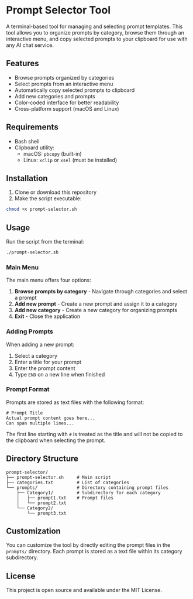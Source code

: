 # Prompt Selector Tool

A terminal-based tool for managing and selecting prompt templates. This tool allows you to organize prompts by category, browse them through an interactive menu, and copy selected prompts to your clipboard for use with any AI chat service.

## Features

- Browse prompts organized by categories
- Select prompts from an interactive menu
- Automatically copy selected prompts to clipboard
- Add new categories and prompts
- Color-coded interface for better readability
- Cross-platform support (macOS and Linux)

## Requirements

- Bash shell
- Clipboard utility:
  - macOS: `pbcopy` (built-in)
  - Linux: `xclip` or `xsel` (must be installed)

## Installation

1. Clone or download this repository
2. Make the script executable:

```bash
chmod +x prompt-selector.sh
```

## Usage

Run the script from the terminal:

```bash
./prompt-selector.sh
```

### Main Menu

The main menu offers four options:

1. **Browse prompts by category** - Navigate through categories and select a prompt
2. **Add new prompt** - Create a new prompt and assign it to a category
3. **Add new category** - Create a new category for organizing prompts
4. **Exit** - Close the application

### Adding Prompts

When adding a new prompt:

1. Select a category
2. Enter a title for your prompt
3. Enter the prompt content
4. Type `END` on a new line when finished

### Prompt Format

Prompts are stored as text files with the following format:

```
# Prompt Title
Actual prompt content goes here...
Can span multiple lines...
```

The first line starting with `#` is treated as the title and will not be copied to the clipboard when selecting the prompt.

## Directory Structure

```
prompt-selector/
├── prompt-selector.sh     # Main script
├── categories.txt         # List of categories
└── prompts/               # Directory containing prompt files
    ├── Category1/         # Subdirectory for each category
    │   ├── prompt1.txt    # Prompt files
    │   └── prompt2.txt
    └── Category2/
        └── prompt3.txt
```

## Customization

You can customize the tool by directly editing the prompt files in the `prompts/` directory. Each prompt is stored as a text file within its category subdirectory.

## License

This project is open source and available under the MIT License.